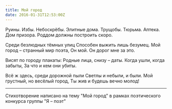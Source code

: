 ```yaml
---
title: Мой город
date: 2016-01-31T12:53:00Z
---
```


Руины. Избы. Небоскрёбы.
Элитные дома. Трущобы.
Тюрьма. Аптека. Дом призора.
Роддом должны построить скоро.

Среди безлюдных тёмных улиц
Способен выжить лишь безумец.
Мой город – странный мир поэта,
Он мой. Он дорог мне за это.

Висят по городу плакаты:
Родные лица, снизу – даты.
Когда ушли, когда забыты,
За что и кем они убиты.

Всё ж здесь, среди дорожной пыли
Светлы и небыли, и были.
Мой грустный, но весёлый город,
Ты жив и будешь вечно молод!

-----
Стихотворение написано на тему "Мой город" в рамках поэтического конкурса группы "Я – поэт"
